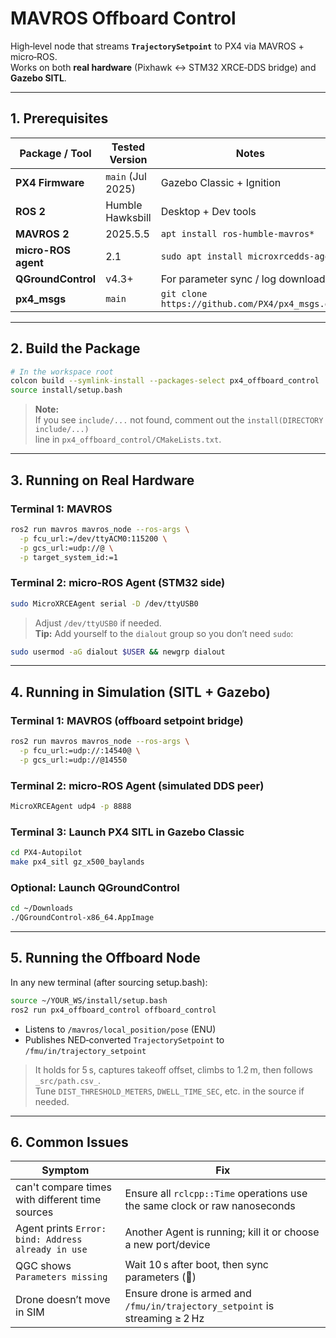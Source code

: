 # MAVROS Offboard Control

High‑level node that streams **`TrajectorySetpoint`** to PX4 via MAVROS + micro‑ROS.  
Works on both **real hardware** (Pixhawk ↔ STM32 XRCE‑DDS bridge) and **Gazebo SITL**.

---

## 1. Prerequisites

| Package / Tool       | Tested Version     | Notes                                          |
|----------------------|--------------------|------------------------------------------------|
| **PX4 Firmware**     | `main` (Jul 2025)  | Gazebo Classic + Ignition                      |
| **ROS 2**            | Humble Hawksbill   | Desktop + Dev tools                            |
| **MAVROS 2**         | 2025.5.5           | `apt install ros-humble-mavros*`               |
| **micro-ROS agent**  | 2.1                | `sudo apt install microxrcedds-agent`          |
| **QGroundControl**   | v4.3+              | For parameter sync / log download              |
| **px4_msgs**         | `main`             | `git clone https://github.com/PX4/px4_msgs.git`|
---

## 2. Build the Package

```bash
# In the workspace root
colcon build --symlink-install --packages-select px4_offboard_control
source install/setup.bash
```

> **Note:**  
> If you see `include/...` not found, comment out the `install(DIRECTORY include/...)`  
> line in `px4_offboard_control/CMakeLists.txt`.

---

## 3. Running on Real Hardware

### Terminal 1: MAVROS
```bash
ros2 run mavros mavros_node --ros-args \
  -p fcu_url:=/dev/ttyACM0:115200 \
  -p gcs_url:=udp://@ \
  -p target_system_id:=1
```

### Terminal 2: micro-ROS Agent (STM32 side)
```bash
sudo MicroXRCEAgent serial -D /dev/ttyUSB0
```

> Adjust `/dev/ttyUSB0` if needed.  
> **Tip:** Add yourself to the `dialout` group so you don’t need `sudo`:
```bash
sudo usermod -aG dialout $USER && newgrp dialout
```

---

## 4. Running in Simulation (SITL + Gazebo)

### Terminal 1: MAVROS (offboard setpoint bridge)
```bash
ros2 run mavros mavros_node --ros-args \
  -p fcu_url:=udp://:14540@ \
  -p gcs_url:=udp://@14550 
```

### Terminal 2: micro-ROS Agent (simulated DDS peer)
```bash
MicroXRCEAgent udp4 -p 8888
```

### Terminal 3: Launch PX4 SITL in Gazebo Classic
```bash
cd PX4-Autopilot
make px4_sitl gz_x500_baylands
```

### Optional: Launch QGroundControl
```bash
cd ~/Downloads
./QGroundControl-x86_64.AppImage
```

---

## 5. Running the Offboard Node

In any new terminal (after sourcing setup.bash):

```bash
source ~/YOUR_WS/install/setup.bash
ros2 run px4_offboard_control offboard_control
```

- Listens to `/mavros/local_position/pose` (ENU)
- Publishes NED‑converted `TrajectorySetpoint` to `/fmu/in/trajectory_setpoint`

> It holds for 5 s, captures takeoff offset, climbs to 1.2 m, then follows `_src/path.csv_`.  
> Tune `DIST_THRESHOLD_METERS`, `DWELL_TIME_SEC`, etc. in the source if needed.

---

## 6. Common Issues

| Symptom                                        | Fix                                                                 |
|-----------------------------------------------|----------------------------------------------------------------------|
| can't compare times with different time sources | Ensure all `rclcpp::Time` operations use the same clock or raw nanoseconds |
| Agent prints `Error: bind: Address already in use` | Another Agent is running; kill it or choose a new port/device        |
| QGC shows `Parameters missing`                | Wait 10 s after boot, then sync parameters (🔄)                      |
| Drone doesn’t move in SIM                     | Ensure drone is armed and `/fmu/in/trajectory_setpoint` is streaming ≥ 2 Hz |
